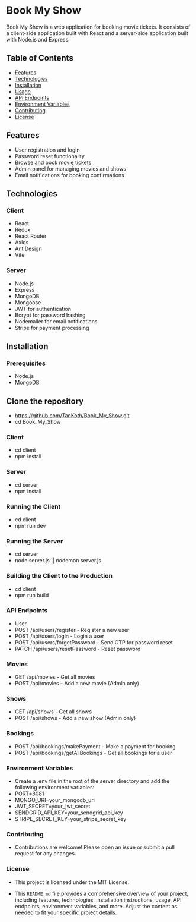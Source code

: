 # Book My Show

Book My Show is a web application for booking movie tickets. It consists of a client-side application built with React and a server-side application built with Node.js and Express.

## Table of Contents

- [Features](#features)
- [Technologies](#technologies)
- [Installation](#installation)
- [Usage](#usage)
- [API Endpoints](#api-endpoints)
- [Environment Variables](#environment-variables)
- [Contributing](#contributing)
- [License](#license)

## Features

- User registration and login
- Password reset functionality
- Browse and book movie tickets
- Admin panel for managing movies and shows
- Email notifications for booking confirmations

## Technologies

### Client

- React
- Redux
- React Router
- Axios
- Ant Design
- Vite

### Server

- Node.js
- Express
- MongoDB
- Mongoose
- JWT for authentication
- Bcrypt for password hashing
- Nodemailer for email notifications
- Stripe for payment processing

## Installation

### Prerequisites

- Node.js
- MongoDB

## Clone the repository

- https://github.com/TanKoth/Book_My_Show.git
- cd Book_My_Show

### Client
- cd client
- npm install

### Server
- cd server
- npm install

### Running the Client
- cd client
- npm run dev

### Running the Server
- cd server
- node server.js || nodemon server.js

### Building the Client to the Production
- cd client
- npm run build

### API Endpoints
- User
- POST /api/users/register - Register a new user
- POST /api/users/login - Login a user
- POST /api/users/forgetPassword - Send OTP for password reset
- PATCH /api/users/resetPassword - Reset password
### Movies
- GET /api/movies - Get all movies
- POST /api/movies - Add a new movie (Admin only)
### Shows
- GET /api/shows - Get all shows
- POST /api/shows - Add a new show (Admin only)
### Bookings
- POST /api/bookings/makePayment - Make a payment for booking
- POST /api/bookings/getAllBookings - Get all bookings for a user
### Environment Variables
- Create a .env file in the root of the server directory and add the following environment variables:
- PORT=8081
- MONGO_URI=your_mongodb_uri
- JWT_SECRET=your_jwt_secret
- SENDGRID_API_KEY=your_sendgrid_api_key
- STRIPE_SECRET_KEY=your_stripe_secret_key

### Contributing
- Contributions are welcome! Please open an issue or submit a pull request for any changes.

### License
- This project is licensed under the MIT License.

- This `README.md` file provides a comprehensive overview of your project, including features, technologies, installation instructions, usage, API endpoints, environment variables, and more. Adjust the content as needed to fit your specific project details.
